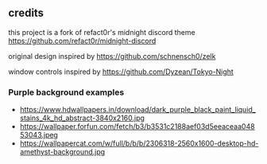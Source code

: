 ## credits

this project is a fork of refact0r's midnight discord theme <https://github.com/refact0r/midnight-discord>

original design inspired by <https://github.com/schnensch0/zelk>

window controls inspired by <https://github.com/Dyzean/Tokyo-Night>

### Purple background examples

- https://www.hdwallpapers.in/download/dark_purple_black_paint_liquid_stains_4k_hd_abstract-3840x2160.jpg
- https://wallpaper.forfun.com/fetch/b3/b3531c2188aef03d5eeaceaa04853043.jpeg
- https://wallpapercat.com/w/full/b/b/b/2306318-2560x1600-desktop-hd-amethyst-background.jpg
